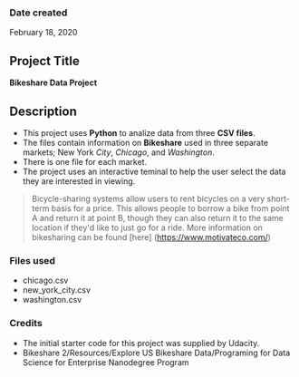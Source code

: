 ### Date created
February 18, 2020

## Project Title
**Bikeshare Data Project**


## Description
* This project uses **Python** to analize data from three **CSV files**.
* The files contain information on **Bikeshare** used in three separate markets; New York *City*, *Chicago*, and *Washington*.
* There is one file for each market.
* The project uses an interactive teminal to help the user select the data they are interested in viewing.

>Bicycle-sharing systems allow users to rent bicycles on a very short-term basis for a price. This allows people to borrow a bike from point A and return it at point B, though they can also return it to the same location if they'd like to just go for a ride.
More information on bikesharing can be found [here] (https://www.motivateco.com/)






### Files used
* chicago.csv
* new_york_city.csv
* washington.csv

### Credits
* The initial starter code for this project was supplied by Udacity.
* Bikeshare 2/Resources/Explore US Bikeshare Data/Programing for Data Science for Enterprise Nanodegree Program

